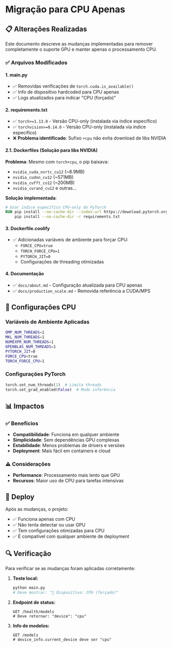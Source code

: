 # Migração para CPU Apenas

## 📋 **Alterações Realizadas**

Este documento descreve as mudanças implementadas para remover completamente o suporte GPU e manter apenas o processamento CPU.

### ✅ **Arquivos Modificados**

#### 1. **main.py**

-   ✅ Removidas verificações de `torch.cuda.is_available()`
-   ✅ Info de dispositivo hardcoded para CPU apenas
-   ✅ Logs atualizados para indicar "CPU (forçado)"

#### 2. **requirements.txt**

-   ✅ `torch>=1.13.0` - Versão CPU-only (instalada via índice específico)
-   ✅ `torchvision>=0.14.0` - Versão CPU-only (instalada via índice específico)
-   ❌ **Problema identificado**: Sufixo `+cpu` não evita download de libs NVIDIA

#### 2.1. **Dockerfiles (Solução para libs NVIDIA)**

**Problema**: Mesmo com `torch+cpu`, o pip baixava:
- `nvidia_cuda_nvrtc_cu12` (~8.9MB)
- `nvidia_cudnn_cu12` (~571MB) 
- `nvidia_cufft_cu12` (~200MB)
- `nvidia_curand_cu12` e outras...

**Solução implementada**:
```dockerfile
# Usar índice específico CPU-only do PyTorch
RUN pip install --no-cache-dir --index-url https://download.pytorch.org/whl/cpu torch torchvision && \
    pip install --no-cache-dir -r requirements.txt
```

#### 3. **Dockerfile.coolify**

-   ✅ Adicionadas variáveis de ambiente para forçar CPU:
    -   `FORCE_CPU=true`
    -   `TORCH_FORCE_CPU=1`
    -   `PYTORCH_JIT=0`
    -   Configurações de threading otimizadas

#### 4. **Documentação**

-   ✅ `docs/about.md` - Configuração atualizada para CPU apenas
-   ✅ `docs/production_scale.md` - Removida referência a CUDA/MPS

## 🔧 **Configurações CPU**

### **Variáveis de Ambiente Aplicadas**

```bash
OMP_NUM_THREADS=1
MKL_NUM_THREADS=1
NUMEXPR_NUM_THREADS=1
OPENBLAS_NUM_THREADS=1
PYTORCH_JIT=0
FORCE_CPU=true
TORCH_FORCE_CPU=1
```

### **Configurações PyTorch**

```python
torch.set_num_threads(1)  # Limita threads
torch.set_grad_enabled(False)  # Modo inferência
```

## 📊 **Impactos**

### ✅ **Benefícios**

-   **Compatibilidade**: Funciona em qualquer ambiente
-   **Simplicidade**: Sem dependências GPU complexas
-   **Estabilidade**: Menos problemas de drivers e versões
-   **Deployment**: Mais fácil em containers e cloud

### ⚠️ **Considerações**

-   **Performance**: Processamento mais lento que GPU
-   **Recursos**: Maior uso de CPU para tarefas intensivas

## 🚀 **Deploy**

Após as mudanças, o projeto:

-   ✅ Funciona apenas com CPU
-   ✅ Não tenta detectar ou usar GPU
-   ✅ Tem configurações otimizadas para CPU
-   ✅ É compatível com qualquer ambiente de deployment

## 🔍 **Verificação**

Para verificar se as mudanças foram aplicadas corretamente:

1. **Teste local:**

    ```bash
    python main.py
    # Deve mostrar: "📱 Dispositivo: CPU (forçado)"
    ```

2. **Endpoint de status:**

    ```
    GET /health/models
    # Deve retornar: "device": "cpu"
    ```

3. **Info de modelos:**
    ```
    GET /models
    # device_info.current_device deve ser "cpu"
    ```
